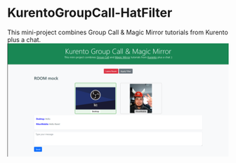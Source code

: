 # KurentoGroupCall-HatFilter
This mini-project combines Group Call &amp; Magic Mirror tutorials from Kurento plus a chat.
![web_app](app_images/screen_shot.png)
